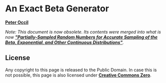 # An Exact Beta Generator

[**Peter Occil**](mailto:poccil14@gmail.com)

_Note: This document is now obsolete.  Its contents were merged into what is now [**"Partially-Sampled Random Numbers for Accurate Sampling of the Beta, Exponential, and Other Continuous Distributions"**](https://peteroupc.github.io/exporand.html)._

<a id=License></a>
## License

Any copyright to this page is released to the Public Domain.  In case this is not possible, this page is also licensed under [**Creative Commons Zero**](https://creativecommons.org/publicdomain/zero/1.0/).
